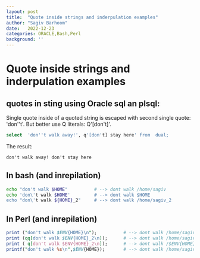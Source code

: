 ```yaml
---
layout: post
title:  "Quote inside strings and inderpulation examples"
author: "Sagiv Barhoom"
date:   2022-12-23
categories: ORACLE,Bash,Perl 
background: ''
---
```

# Quote inside strings and inderpulation examples

## quotes in sting using Oracle sql an plsql:
Single quote inside of a quoted string is escaped with second single quote: 'don''t'. But better use Q literals: Q'[don't]'.
```sql
select  'don''t walk away!', q'[don't] stay here' from  dual;
```
The result:
```
don't walk away! don't stay here
```

## In bash (and inrepilation)
```bash
echo "don't walk $HOME"          # --> dont walk /home/sagiv
echo 'don\'t walk $HOME'         # --> dont walk $HOME
echo "don\'t walk ${HOME}_2"     # --> dont walk /home/sagiv_2
```

## In Perl (and inrepilation)
```perl
print ("don't walk $ENV{HOME}\n");          # --> dont walk /home/sagiv
print (qq[don't walk $ENV{HOME}_2\n]);      # --> dont walk /home/sagiv_2
print ( q[don't walk $ENV{HOME}_2\n]);      # --> dont walk /$ENV{HOME}_2\n <--no new line here
printf("don't walk %s\n",$ENV{HOME});       # --> dont walk /home/sagiv
```



